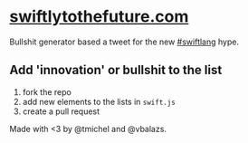 # [swiftlytothefuture.com](http://swiftlytothefuture.com)

Bullshit generator based a tweet for the new [#swiftlang](https://twitter.com/search?q=%23swiftlang) hype.

## Add 'innovation' or bullshit to the list

1. fork the repo
2. add new elements to the lists in `swift.js`
3. create a pull request

Made with <3 by @tmichel and @vbalazs.